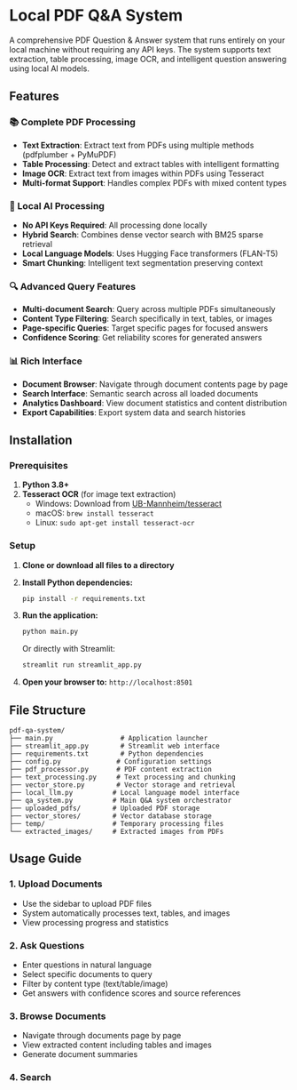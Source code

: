 # Local PDF Q&A System

A comprehensive PDF Question & Answer system that runs entirely on your local machine without requiring any API keys. The system supports text extraction, table processing, image OCR, and intelligent question answering using local AI models.

## Features

### 📚 Complete PDF Processing
- **Text Extraction**: Extract text from PDFs using multiple methods (pdfplumber + PyMuPDF)
- **Table Processing**: Detect and extract tables with intelligent formatting
- **Image OCR**: Extract text from images within PDFs using Tesseract
- **Multi-format Support**: Handles complex PDFs with mixed content types

### 🤖 Local AI Processing
- **No API Keys Required**: All processing done locally
- **Hybrid Search**: Combines dense vector search with BM25 sparse retrieval
- **Local Language Models**: Uses Hugging Face transformers (FLAN-T5)
- **Smart Chunking**: Intelligent text segmentation preserving context

### 🔍 Advanced Query Features
- **Multi-document Search**: Query across multiple PDFs simultaneously
- **Content Type Filtering**: Search specifically in text, tables, or images
- **Page-specific Queries**: Target specific pages for focused answers
- **Confidence Scoring**: Get reliability scores for generated answers

### 📊 Rich Interface
- **Document Browser**: Navigate through document contents page by page
- **Search Interface**: Semantic search across all loaded documents
- **Analytics Dashboard**: View document statistics and content distribution
- **Export Capabilities**: Export system data and search histories

## Installation

### Prerequisites
1. **Python 3.8+**
2. **Tesseract OCR** (for image text extraction)
   - Windows: Download from [UB-Mannheim/tesseract](https://github.com/UB-Mannheim/tesseract/wiki)
   - macOS: `brew install tesseract`
   - Linux: `sudo apt-get install tesseract-ocr`

### Setup
1. **Clone or download all files to a directory**

2. **Install Python dependencies:**
   ```bash
   pip install -r requirements.txt
   ```

3. **Run the application:**
   ```bash
   python main.py
   ```
   
   Or directly with Streamlit:
   ```bash
   streamlit run streamlit_app.py
   ```

4. **Open your browser to:** `http://localhost:8501`

## File Structure

```
pdf-qa-system/
├── main.py                 # Application launcher
├── streamlit_app.py        # Streamlit web interface
├── requirements.txt        # Python dependencies
├── config.py              # Configuration settings
├── pdf_processor.py       # PDF content extraction
├── text_processing.py     # Text processing and chunking
├── vector_store.py        # Vector storage and retrieval
├── local_llm.py          # Local language model interface
├── qa_system.py          # Main Q&A system orchestrator
├── uploaded_pdfs/        # Uploaded PDF storage
├── vector_stores/        # Vector database storage
├── temp/                 # Temporary processing files
└── extracted_images/     # Extracted images from PDFs
```

## Usage Guide

### 1. Upload Documents
- Use the sidebar to upload PDF files
- System automatically processes text, tables, and images
- View processing progress and statistics

### 2. Ask Questions
- Enter questions in natural language
- Select specific documents to query
- Filter by content type (text/table/image)
- Get answers with confidence scores and source references

### 3. Browse Documents
- Navigate through documents page by page
- View extracted content including tables and images
- Generate document summaries

### 4. Search